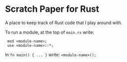 # Scratch Paper for Rust

A place to keep track of Rust code that I play around with.

To run a module, at the top of `main.rs` write:
```
 mod <module-name>;
 use <module-name>::*;
```
In `fn main() { ... }` write: `<module-name>();`